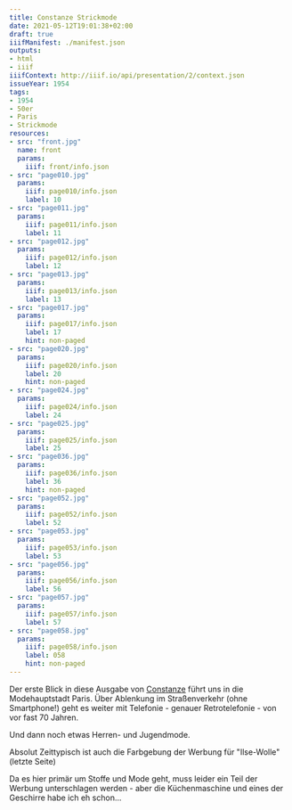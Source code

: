 ```yaml
---
title: Constanze Strickmode
date: 2021-05-12T19:01:38+02:00
draft: true
iiifManifest: ./manifest.json
outputs:
- html
- iiif
iiifContext: http://iiif.io/api/presentation/2/context.json
issueYear: 1954
tags:
- 1954
- 50er
- Paris
- Strickmode
resources:
- src: "front.jpg"
  name: front
  params:
    iiif: front/info.json
- src: "page010.jpg"
  params:
    iiif: page010/info.json
    label: 10
- src: "page011.jpg"
  params:
    iiif: page011/info.json
    label: 11
- src: "page012.jpg"
  params:
    iiif: page012/info.json
    label: 12
- src: "page013.jpg"
  params:
    iiif: page013/info.json
    label: 13
- src: "page017.jpg"
  params:
    iiif: page017/info.json
    label: 17
    hint: non-paged
- src: "page020.jpg"
  params:
    iiif: page020/info.json
    label: 20
    hint: non-paged
- src: "page024.jpg"
  params:
    iiif: page024/info.json
    label: 24
- src: "page025.jpg"
  params:
    iiif: page025/info.json
    label: 25
- src: "page036.jpg"
  params:
    iiif: page036/info.json
    label: 36
    hint: non-paged
- src: "page052.jpg"
  params:
    iiif: page052/info.json
    label: 52
- src: "page053.jpg"
  params:
    iiif: page053/info.json
    label: 53
- src: "page056.jpg"
  params:
    iiif: page056/info.json
    label: 56
- src: "page057.jpg"
  params:
    iiif: page057/info.json
    label: 57
- src: "page058.jpg"
  params:
    iiif: page058/info.json
    label: 058
    hint: non-paged
---
```


Der erste Blick in diese Ausgabe von [Constanze](https://de.wikipedia.org/wiki/Constanze_(Zeitschrift)) führt uns in die Modehauptstadt Paris. Über Ablenkung im Straßenverkehr (ohne Smartphone!) geht es weiter mit Telefonie - genauer Retrotelefonie - von vor fast 70 Jahren.

<!--more-->
Und dann noch etwas Herren- und Jugendmode.

Absolut Zeittypisch ist auch die Farbgebung der Werbung für "Ilse-Wolle" (letzte Seite)

Da es hier primär um Stoffe und Mode geht, muss leider ein Teil der Werbung unterschlagen werden - aber die Küchenmaschine und eines der Geschirre habe ich eh schon...
